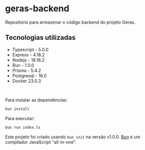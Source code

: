 # geras-backend

Repositorio para armazenar o código backend do projeto Geras.

## Tecnologias utilizadas

- Typescript - 5.0.0
- Express - 4.18.2
- Nodejs - 18.18.2
- Bun - 1.0.0
- Prisma - 5.4.2
- Postgresql - 16.0
- Docker 23.0.3

</br>

Para instalar as dependências:

```bash
bun install
```

Para executar:

```bash
bun run index.ts
```

Este projeto foi criado usando `bun init` na versão v1.0.0. [Bun](https://bun.sh) é um compilador JavaScript "all-in-one".
